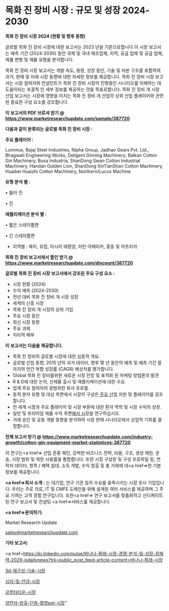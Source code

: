 # 목화 진 장비 시장 : 규모 및 성장 2024-2030

<strong>목화 진 장비 시장 2024 (현황 및 향후 동향)</strong>

글로벌 목화 진 장비 시장에 대한 보고서는 2023 년을 기준으로합니다.이 시장 보고서는 예측 기간 (2024-2030) 동안 국제 및 국내 제조업체, 지역, 공급 업체 및 공급 업체, 제품 변형 및 제품 유형을 분석합니다.

목화 진 장비 시장 보고서는 개발 속도, 용량, 성장 동인, 기술 및 자본 구조를 포함하여 과거, 현재 및 미래 시장 동향에 대한 자세한 정보를 제공합니다. 목화 진 장비 시장 보고서는 시장 참여자와 컨설턴트가 목화 진 장비 시장의 진행중인 시나리오를 이해하는 데 도움이되는 포괄적 인 세부 정보를 제공하는 것을 목표로합니다. 목화 진 장비 개 시장 산업 보고서는 시장에 영향을 미치는 목화 진 장비 개 산업의 상위 산업 플레이어와 관련된 중요한 구성 요소를 강조합니다.



<strong>이 보고서의 PDF 브로셔 받기 @ <a href=https://www.marketresearchupdate.com/sample/387720>https://www.marketresearchupdate.com/sample/387720</a></strong>



<strong>다음과 같이 분류되는 글로벌 목화 진 장비 시장 :</strong>



<strong>주요 플레이어 :</strong>

Lummus, Bajaj Steel Industries, Nipha Group, Jadhao Gears Pvt. Ltd., Bhagwati Engineering Works, Deligent Ginning Machinery, Balkan Cotton Gin Machinery, Busa Industria, ShanDong Swan Cotton Industrial Machinery, Handan Golden Lion, ShanDong XinTianShan Cotton Machinery, Huaibei Huaizhi Cotton Machinery, Northern/Lucus Machine



<strong>유형 분석 별 :</strong>

• 롤러 진

• 진



<strong>애플리케이션 분석 별 :</strong>

• 짧은 스테이플면

• 긴 스테이플면

<ul>
  <li>지역별 : 북미, 유럽, 아시아 태평양, 라틴 아메리카, 중동 및 아프리카</li>
</ul>


<strong>목화 진 장비 보고서에서 할인 받기 @ <a href=https://www.marketresearchupdate.com/discount/387720>https://www.marketresearchupdate.com/discount/387720</a></strong>



<strong>글로벌 목화 진 장비 시장 보고서에서 강조된 주요 구성 요소 :</strong>
<ul>
  <li>시장 현황 (2024)</li>
  <li>수익 예측 (2024-2030)</li>
  <li>전년 대비 목화 진 장비 개 시장 성장</li>
  <li>세계의 신흥 시장</li>
  <li>목화 진 장비 개 시장의 상위 기업</li>
  <li>주요 시장 동인</li>
  <li>최신 시장 동향</li>
  <li>주요 과제</li>
  <li>지리적 해부</li>
</ul>


<strong>이 보고서는 다음을 제공합니다.</strong>
<ul>
  <li>목화 진 장비의 글로벌 시장에 대한 심층적 개요.</li>
  <li>글로벌 산업 동향, 2015 년의 과거 데이터, 향후 몇 년 동안의 예측 및 예측 기간 말까지의 연간 복합 성장률 (CAGR) 예상치를 평가합니다.</li>
  <li>Global 목화 진 장비를위한 새로운 시장 전망 및 표적화 된 마케팅 방법론의 발견</li>
  <li>R &amp; D에 대한 논의, 신제품 출시 및 애플리케이션에 대한 수요.</li>
  <li>업계 주요 참여자의 광범위한 회사 프로필.</li>
  <li>동적 분자 유형 및 대상 측면에서 시장의 구성은<a href=> 주요 산</a>업 자원 및 플레이어를 강조합니다.</li>
  <li>전 세계 시장과 주요 플레이어 및 시장 부문에 대한 환자 역학 및 시장 수익의 성장.</li>
  <li>일반 및 프리미엄 제품 수익 측면<a href=>에서 시</a>장을 연구하십시오.</li>
  <li>거래 승인 및 공동 개발 동향을 분석하여 시장 판매 시나리오에서 상업적 기회를 결정합니다.</li>
</ul>



<strong>전체 보고서 받기 @ <a href=https://www.marketresearchupdate.com/industry-growth/cotton-gin-equipment-market-statistices-387720>https://www.marketresearchupdate.com/industry-growth/cotton-gin-equipment-market-statistices-387720</a></strong>

이 연구는<a href=> 산업 존중</a> 체인, 강력한 비즈니스 전략, 비용, 구조, 생성 제한, 운송, 시장 범위 및 제한 사용률을 통합합니다. 또한 시장 구성원 및 구성 프로파일 링, 연락처 데이터, 항목 / 혜택 침대, 소득 개발, 수익 창출 및 총 거래에 대<a href=>한 기본 </a>정보를 제공합니다.



<strong><a href=>회사 소</a>개 :</strong>
는 대기업, 연구 기관 등의 수요를 충족시키는 시장 조사 기업입니다. 우리는 주로 의료, IT 및 CMFE 도메인을 위해 설계된 여러 서비스를 제공하며 그 주요 기여는 고객 경험 연구입니다. 또한<a href=> 연구 보</a>고서를 맞춤화하고 신디케이트 된 연구 보고서 및 컨설팅 <a href=>서비스</a>를 제공합니다.



<strong><a href=>문의하기:</a></strong>

Market Research Update

sales@marketresearchupdate.com



<strong>기타 보고서:</strong>

<a href=https://kr.linkedin.com/pulse/바나나-퓌레-시장-경쟁-분석-및-성장-잠재력-2029-isdailynews?trk=public_post_feed-article-content>바나나-퓌레-시장</a>

<a href=https://www.linkedin.com/pulse/3d-재구성-기술-시장-규모-및-성장-2023-market-matrix-musings-analysis/>3d-재구성-기술-시장</a>

<a href=https://www.linkedin.com/pulse/심지-및-안감-시장-진입-전략-위험-평가2029년-survey-savvy-insights-360-analysis-jzd5f/>심지-및-안감-시장</a>

<a href=https://www.linkedin.com/pulse/글루타티온-시장-현재-및-미래-성장-2029-isdailynews-hkydf/>글루타티온-시장</a>

<a href=https://www.linkedin.com/pulse/양전자-방출-단층-촬영pet-시장-경쟁-분석-및-성장-잠재력-2030-gbpvf/>양전자-방출-단층-촬영pet-시장</a>"
